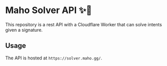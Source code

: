 # Maho Solver API ✨🔌

This repository is a rest API with a Cloudflare Worker that can solve intents given a signature.

## Usage

The API is hosted at `https://solver.maho.gg/`.
